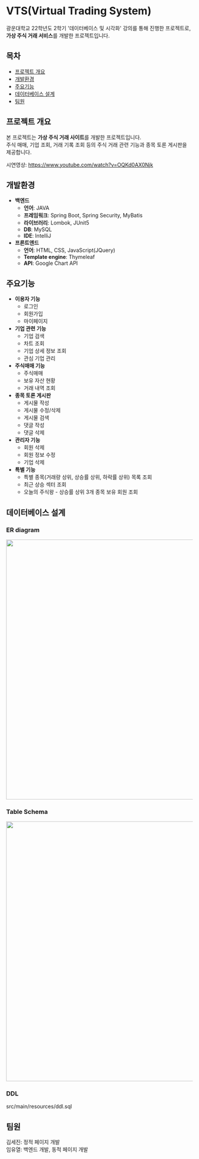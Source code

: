 # VTS(Virtual Trading System)
광운대학교 22학년도 2학기 '데이터베이스 및 시각화' 강의를 통해 진행한 프로젝트로, **가상 주식 거래 서비스**를 개발한 프로젝트입니다. 

## 목차
* [프로젝트 개요](#프로젝트-개요)
* [개발환경](#개발환경)
* [주요기능](#주요기능)
* [데이터베이스 설계](#데이터베이스-설계)
* [팀원](#팀원)

## 프로젝트 개요
본 프로젝트는 **가상 주식 거래 사이트**를 개발한 프로젝트입니다.  
주식 매매, 기업 조회, 거래 기록 조회 등의 주식 거래 관련 기능과 종목 토론 게시판을 제공합니다.

시연영상: https://www.youtube.com/watch?v=OQKd0AX0Njk

## 개발환경
* **백엔드**
  * **언어**: JAVA
  * **프레임워크**: Spring Boot, Spring Security, MyBatis
  * **라이브러리**: Lombok, JUnit5
  * **DB**: MySQL
  * **IDE**: IntelliJ
* **프론트엔드**
  * **언어**: HTML, CSS, JavaScript(JQuery)
  * **Template engine**: Thymeleaf
  * **API**: Google Chart API

## 주요기능
* **이용자 기능**
  * 로그인
  * 회원가입
  * 마이페이지
* **기업 관련 기능**
  * 기업 검색
  * 차트 조회
  * 기업 상세 정보 조회
  * 관심 기업 관리
* **주식매매 기능**
  * 주식매매
  * 보유 자산 현황
  * 거래 내역 조회
* **종목 토론 게시판**
  * 게시물 작성
  * 게시물 수정/삭제
  * 게시물 검색
  * 댓글 작성
  * 댓글 삭제
* **관리자 기능**
  * 회원 삭제
  * 회원 정보 수정
  * 기업 삭제
* **특별 기능**
  * 특별 종목(거래량 상위, 상승률 상위, 하락률 상위) 목록 조회
  * 최근 상승 섹터 조회
  * 오늘의 주식왕 - 상승률 상위 3개 종목 보유 회원 조회
 
## 데이터베이스 설계

### ER diagram
<p align = "center">
<img src = "https://user-images.githubusercontent.com/71579787/210544032-762ee56f-144f-45ec-9b6f-7ff68bfa7ac7.png" width = "700">
</p>


### Table Schema
<p align = "center">
<img src = "https://user-images.githubusercontent.com/71579787/210544428-3bfd2312-5964-46b7-984d-dd9c0a4e9e52.png" width = "700">
</p>


### DDL
src/main/resources/ddl.sql 

## 팀원
김세진: 정적 페이지 개발  
임유열: 백엔드 개발, 동적 페이지 개발



